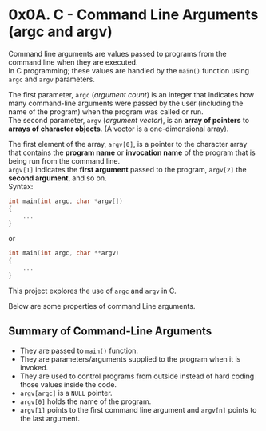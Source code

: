 # 0x0A. C - Command Line Arguments (argc and argv)

Command line arguments are values passed to programs from the command line when they are executed.\
In C programming; these values are handled by the `main()` function using `argc` and `argv` parameters.

The first parameter, `argc` (_argument count_) is an integer that indicates how many
command-line arguments were passed by the user (including the name of the program)
when the program was called or run.\
The second parameter, `argv` (_argument vector_), is an **array of pointers** to
**arrays of character objects**. (A vector is a one-dimensional array).

The first element of the array, `argv[0]`, is a pointer to the character array that contains the
**program name** or **invocation name** of the program that is being run from the command line.\
`argv[1]` indicates the **first argument** passed to the program,
`argv[2]` the **second argument**, and so on.\
Syntax:

```C
int main(int argc, char *argv[])
{
    ...
}
```

or

```C
int main(int argc, char **argv)
{
    ...
}
```

This project explores the use of `argc` and `argv` in C.

Below are some properties of command Line arguments.

## Summary of Command-Line Arguments

- They are passed to `main()` function.
- They are parameters/arguments supplied to the program when it is invoked.
- They are used to control programs from outside instead of hard coding those values inside the code.
- `argv[argc]` is a `NULL` pointer.
- `argv[0]` holds the name of the program.
- `argv[1]` points to the first command line argument and `argv[n]` points to the last argument.
